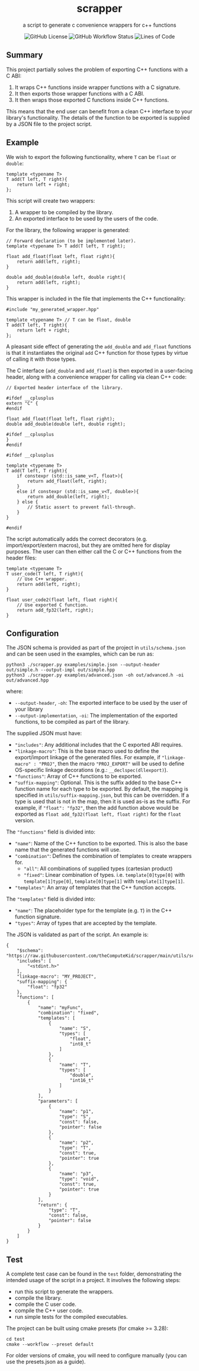 <div align="center">
	<h1><strong>scrapper</strong></h1>
	<p>a script to generate c convenience wrappers for c++ functions</p>
    <img alt="GitHub License" src="https://img.shields.io/github/license/thecomputekid/scrapper?style=for-the-badge&color=blue">
    <img alt="GitHub Workflow Status" src="https://img.shields.io/github/actions/workflow/status/theComputeKid/scrapper/test.yml?style=for-the-badge">
	<img alt="Lines of Code" src="https://tokei.rs/b1/github/thecomputekid/scrapper?category=code&style=for-the-badge">
</div>

## Summary

This project partially solves the problem of exporting C++ functions with a C ABI:

1. It wraps C++ functions inside wrapper functions with a C signature.
2. It then exports those wrapper functions with a C ABI.
3. It then wraps those exported C functions inside C++ functions.

This means that the end user can benefit from a clean C++ interface to your library's functionality. The details of the function to be exported is supplied by a JSON file to the project script.

## Example
We wish to export the following functionality, where `T` can be `float` or `double`:
```
template <typename T>
T add(T left, T right){
    return left + right;
};
```

This script will create two wrappers:
1. A wrapper to be compiled by the library.
2. An exported interface to be used by the users of the code.

For the library, the following wrapper is generated:

```
// Forward declaration (to be implemented later).
template <typename T> T add(T left, T right);

float add_float(float left, float right){
	return add(left, right);
}

double add_double(double left, double right){
	return add(left, right);
}
```

This wrapper is included in the file that implements the C++ functionality:

```
#include "my_generated_wrapper.hpp"

template <typename T> // T can be float, double
T add(T left, T right){
    return left + right;
};
```

A pleasant side effect of generating the `add_double` and `add_float` functions is that it instantiates the original `add` C++ function for those types by virtue of calling it with those types.

The C interface (`add_double` and `add_float`) is then exported in a user-facing header, along with a convenience wrapper for calling via clean C++ code:

```
// Exported header interface of the library.

#ifdef __cplusplus
extern "C" {
#endif

float add_float(float left, float right);
double add_double(double left, double right);

#ifdef __cplusplus
}
#endif

#ifdef __cplusplus

template <typename T>
T add(T left, T right){
	if constexpr (std::is_same_v<T, float>){
		return add_float(left, right);
	}
	else if constexpr (std::is_same_v<T, double>){
		return add_double(left, right);
	} else {
        // Static assert to prevent fall-through.
    }
}

#endif
```

The script automatically adds the correct decorators (e.g. import/export/extern macros), but they are omitted here for display purposes. The user can then either call the C or C++ functions from the header files:

```
template <typename T>
T user_code(T left, T right){
	// Use C++ wrapper.
	return add(left, right);
}

float user_code2(float left, float right){
	// Use exported C function.
	return add_fp32(left, right);
}
```

## Configuration

The JSON schema is provided as part of the project in `utils/schema.json` and can be seen used in the examples, which can be run as:

```
python3 ./scrapper.py examples/simple.json --output-header out/simple.h --output-impl out/simple.hpp
python3 ./scrapper.py examples/advanced.json -oh out/advanced.h -oi out/advanced.hpp
```

where:
- `--output-header`, `-oh`: The exported interface to be used by the user of your library
- `--output-implementation`, `-oi`: The implementation of the exported functions, to be compiled as part of the library.

The supplied JSON must have:
- `"includes"`: Any additional includes that the C exported ABI requires.
- `"linkage-macro"`: This is the base macro used to define the export/import linkage of the generated files. For example, if `"linkage-macro" : "PROJ"`, then the macro `"PROJ_EXPORT"` will be used to define OS-specific linkage decorations (e.g.: `__declspec(dllexport)`).
- `"functions"`: Array of C++ functions to be exported.
- `"suffix-mapping"`: Optional. This is the suffix added to the base C++ function name for each type to be exported. By default, the mapping is specified in `utils/suffix-mapping.json`, but this can be overridden. If a type is used that is not in the map, then it is used as-is as the suffix. For example, if `"float": "fp32"`, then the add function above would be exported as `float add_fp32(float left, float right)` for the `float` version.

The `"functions"` field is divided into:
- `"name"`: Name of the C++ function to be exported. This is also the base name that the generated functions will use.
- `"combination"`: Defines the combination of templates to create wrappers for.
  - `"all"`: All combinations of supplied types (cartesian product)
  - `"fixed"`: Linear combination of types. i.e. `template[0]type[0]` with `template[1]type[0]`, `template[0]type[1]` with `template[1]type[1]`.
- `"templates"`: An array of templates that the C++ function accepts.

The `"templates"` field is divided into:
- `"name"`: The placeholder type for the template (e.g. `T`) in the C++ function signature.
- `"types"`: Array of types that are accepted by the template.


The JSON is validated as part of the script. An example is:
```
{
    "$schema": "https://raw.githubusercontent.com/theComputeKid/scrapper/main/utils/schema.json",
    "includes": [
        "<stdint.h>"
    ],
    "linkage-macro": "MY_PROJECT",
    "suffix-mapping": {
        "float": "fp32"
    },
    "functions": [
        {
            "name": "myFunc",
            "combination": "fixed",
            "templates": [
                {
                    "name": "S",
                    "types": [
                        "float",
                        "int8_t"
                    ]
                },
                {
                    "name": "T",
                    "types": [
                        "double",
                        "int16_t"
                    ]
                }
            ],
            "parameters": [
                {
                    "name": "p1",
                    "type": "S",
                    "const": false,
                    "pointer": false
                },
                {
                    "name": "p2",
                    "type": "T",
                    "const": true,
                    "pointer": true
                },
                {
                    "name": "p3",
                    "type": "void",
                    "const": true,
                    "pointer": true
                }
            ],
            "return": {
                "type": "T",
                "const": false,
                "pointer": false
            }
        }
    ]
}

```

## Test
A complete test case can be found in the `test` folder, demonstrating the intended usage of the script in a project. It involves the following steps:
- run this script to generate the wrappers.
- compile the library.
- compile the C user code.
- compile the C++ user code.
- run simple tests for the compiled executables.

The project can be built using cmake presets (for cmake >= 3.28):
```
cd test
cmake --workflow --preset default
```
For older versions of cmake, you will need to configure manually (you can use the presets.json as a guide).
